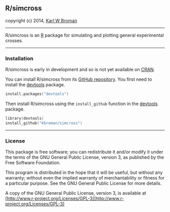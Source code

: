 ## R/simcross

copyright (c) 2014, [Karl W Broman](http://www.biostat.wisc.edu/~kbroman)

---

R/simcross is an [R](http://www.r-project.org) package for simulating
and plotting general experimental crosses.

---

### Installation

R/simcross is early in development and so is not yet available on
[CRAN](http://cran.r-project.org).

You can install R/simcross from its
[GitHub repository](http://github.com/kbroman/simcross). You first need to
install the [devtools](https://github.com/hadley/devtools) package.

```S
install.packages("devtools")
```

Then install R/simcross using the `install_github` function in the
[devtools](http://github.com/hadley/devtools) package.

```S
library(devtools)
install_github("kbroman/simcross")
```

---

### License

This package is free software; you can redistribute it and/or modify it
under the terms of the GNU General Public License, version 3, as
published by the Free Software Foundation.

This program is distributed in the hope that it will be useful, but
without any warranty; without even the implied warranty of
merchantability or fitness for a particular purpose.  See the GNU
General Public License for more details.

A copy of the GNU General Public License, version 3, is available at
[http://www.r-project.org/Licenses/GPL-3](http://www.r-project.org/Licenses/GPL-3)
